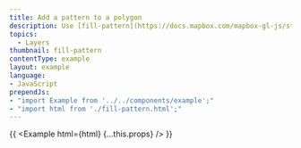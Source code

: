 ```yaml
---
title: Add a pattern to a polygon
description: Use [fill-pattern](https://docs.mapbox.com/mapbox-gl-js/style-spec/#paint-fill-fill-pattern) to draw a polygon from a repeating image pattern.
topics:
  - Layers
thumbnail: fill-pattern
contentType: example
layout: example
language:
- JavaScript
prependJs:
- "import Example from '../../components/example';"
- "import html from './fill-pattern.html';"
---
```


{{ <Example html={html} {...this.props} /> }}
